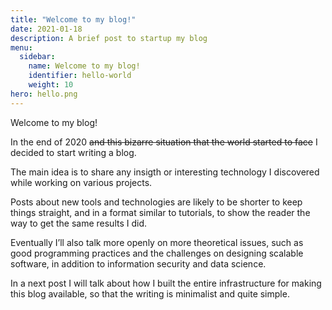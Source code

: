 ```yaml
---
title: "Welcome to my blog!"
date: 2021-01-18
description: A brief post to startup my blog
menu:
  sidebar:
    name: Welcome to my blog!
    identifier: hello-world
    weight: 10
hero: hello.png
---
```


Welcome to my blog!

In the end of 2020 ~~and this bizarre situation that the world started to face~~ I decided to start writing a blog.

The main idea is to share any insigth or interesting technology I discovered while working on various projects.

Posts about new tools and technologies are likely to be shorter to keep things straight, and in a format similar to tutorials, to show the reader the way to get the same results I did.

Eventually I’ll also talk more openly on more theoretical issues,
such as good programming practices and the challenges on designing scalable software, in addition to information security and data science.

In a next post I will talk about how I built the entire infrastructure for making this blog available, so that the writing is minimalist and quite simple.
